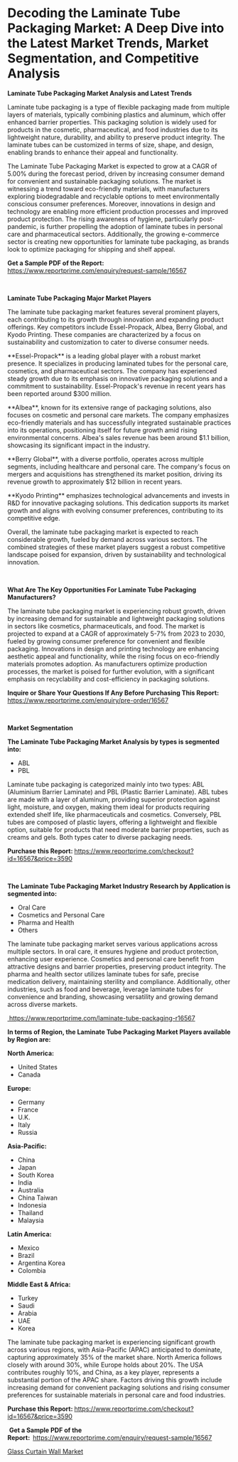 <p><h1>Decoding the Laminate Tube Packaging Market: A Deep Dive into the Latest Market Trends, Market Segmentation, and Competitive Analysis</h1></p><p><strong>Laminate Tube Packaging Market Analysis and Latest Trends</strong></p>
<p><p>Laminate tube packaging is a type of flexible packaging made from multiple layers of materials, typically combining plastics and aluminum, which offer enhanced barrier properties. This packaging solution is widely used for products in the cosmetic, pharmaceutical, and food industries due to its lightweight nature, durability, and ability to preserve product integrity. The laminate tubes can be customized in terms of size, shape, and design, enabling brands to enhance their appeal and functionality.</p><p>The Laminate Tube Packaging Market is expected to grow at a CAGR of 5.00% during the forecast period, driven by increasing consumer demand for convenient and sustainable packaging solutions. The market is witnessing a trend toward eco-friendly materials, with manufacturers exploring biodegradable and recyclable options to meet environmentally conscious consumer preferences. Moreover, innovations in design and technology are enabling more efficient production processes and improved product protection. The rising awareness of hygiene, particularly post-pandemic, is further propelling the adoption of laminate tubes in personal care and pharmaceutical sectors. Additionally, the growing e-commerce sector is creating new opportunities for laminate tube packaging, as brands look to optimize packaging for shipping and shelf appeal.</p></p>
<p><strong>Get a Sample PDF of the Report:&nbsp;</strong> <a href="https://www.reportprime.com/enquiry/request-sample/16567?utm_campaign=3384&utm_medium=2&utm_source=Github&utm_content=ia&utm_term=18032025&utm_id=laminate-tube-packaging">https://www.reportprime.com/enquiry/request-sample/16567</a></p>
<p>&nbsp;</p>
<p><strong>Laminate Tube Packaging Major Market Players</strong></p>
<p><p>The laminate tube packaging market features several prominent players, each contributing to its growth through innovation and expanding product offerings. Key competitors include Essel-Propack, Albea, Berry Global, and Kyodo Printing. These companies are characterized by a focus on sustainability and customization to cater to diverse consumer needs.</p><p>**Essel-Propack** is a leading global player with a robust market presence. It specializes in producing laminated tubes for the personal care, cosmetics, and pharmaceutical sectors. The company has experienced steady growth due to its emphasis on innovative packaging solutions and a commitment to sustainability. Essel-Propack's revenue in recent years has been reported around $300 million.</p><p>**Albea**, known for its extensive range of packaging solutions, also focuses on cosmetic and personal care markets. The company emphasizes eco-friendly materials and has successfully integrated sustainable practices into its operations, positioning itself for future growth amid rising environmental concerns. Albea's sales revenue has been around $1.1 billion, showcasing its significant impact in the industry.</p><p>**Berry Global**, with a diverse portfolio, operates across multiple segments, including healthcare and personal care. The company's focus on mergers and acquisitions has strengthened its market position, driving its revenue growth to approximately $12 billion in recent years.</p><p>**Kyodo Printing** emphasizes technological advancements and invests in R&D for innovative packaging solutions. This dedication supports its market growth and aligns with evolving consumer preferences, contributing to its competitive edge.</p><p>Overall, the laminate tube packaging market is expected to reach considerable growth, fueled by demand across various sectors. The combined strategies of these market players suggest a robust competitive landscape poised for expansion, driven by sustainability and technological innovation.</p></p>
<p>&nbsp;</p>
<p><strong>What Are The Key Opportunities For Laminate Tube Packaging Manufacturers?</strong></p>
<p><p>The laminate tube packaging market is experiencing robust growth, driven by increasing demand for sustainable and lightweight packaging solutions in sectors like cosmetics, pharmaceuticals, and food. The market is projected to expand at a CAGR of approximately 5-7% from 2023 to 2030, fueled by growing consumer preference for convenient and flexible packaging. Innovations in design and printing technology are enhancing aesthetic appeal and functionality, while the rising focus on eco-friendly materials promotes adoption. As manufacturers optimize production processes, the market is poised for further evolution, with a significant emphasis on recyclability and cost-efficiency in packaging solutions.</p></p>
<p><strong>Inquire or Share Your Questions If Any Before Purchasing This Report:</strong> <a href="https://www.reportprime.com/enquiry/pre-order/16567?utm_campaign=3384&utm_medium=2&utm_source=Github&utm_content=ia&utm_term=18032025&utm_id=laminate-tube-packaging">https://www.reportprime.com/enquiry/pre-order/16567</a></p>
<p>&nbsp;</p>
<p><strong>Market Segmentation</strong></p>
<p><strong>The Laminate Tube Packaging Market Analysis by types is segmented into:</strong></p>
<p><ul><li>ABL</li><li>PBL</li></ul></p>
<p><p>Laminate tube packaging is categorized mainly into two types: ABL (Aluminium Barrier Laminate) and PBL (Plastic Barrier Laminate). ABL tubes are made with a layer of aluminum, providing superior protection against light, moisture, and oxygen, making them ideal for products requiring extended shelf life, like pharmaceuticals and cosmetics. Conversely, PBL tubes are composed of plastic layers, offering a lightweight and flexible option, suitable for products that need moderate barrier properties, such as creams and gels. Both types cater to diverse packaging needs.</p></p>
<p><strong>Purchase this Report:&nbsp;</strong><a href="https://www.reportprime.com/checkout?id=16567&price=3590&utm_campaign=3384&utm_medium=2&utm_source=Github&utm_content=ia&utm_term=18032025&utm_id=laminate-tube-packaging">https://www.reportprime.com/checkout?id=16567&price=3590</a></p>
<p>&nbsp;</p>
<p><strong>The Laminate Tube Packaging Market Industry Research by Application is segmented into:</strong></p>
<p><ul><li>Oral Care</li><li>Cosmetics and Personal Care</li><li>Pharma and Health</li><li>Others</li></ul></p>
<p><p>The laminate tube packaging market serves various applications across multiple sectors. In oral care, it ensures hygiene and product protection, enhancing user experience. Cosmetics and personal care benefit from attractive designs and barrier properties, preserving product integrity. The pharma and health sector utilizes laminate tubes for safe, precise medication delivery, maintaining sterility and compliance. Additionally, other industries, such as food and beverage, leverage laminate tubes for convenience and branding, showcasing versatility and growing demand across diverse markets.</p></p>
<p><a href="https://www.reportprime.com/laminate-tube-packaging-r16567?utm_campaign=3384&utm_medium=2&utm_source=Github&utm_content=ia&utm_term=18032025&utm_id=laminate-tube-packaging">&nbsp;https://www.reportprime.com/laminate-tube-packaging-r16567</a></p>
<p><strong>In terms of Region, the Laminate Tube Packaging Market Players available by Region are:</strong></p>
<p>
    <p> <strong> North America: </strong>
        <ul>
            <li>United States</li>
            <li>Canada</li>
        </ul>
        </p> 
    <p> <strong> Europe: </strong>
        <ul>
            <li>Germany</li>
            <li>France</li>
            <li>U.K.</li>
            <li>Italy</li>
            <li>Russia</li>
        </ul>
        </p> 
    <p> <strong> Asia-Pacific: </strong>
        <ul>
            <li>China</li>
            <li>Japan</li>
            <li>South Korea</li>
            <li>India</li>
            <li>Australia</li>
            <li>China Taiwan</li>
            <li>Indonesia</li>
            <li>Thailand</li>
            <li>Malaysia</li>
        </ul>
        </p> 
    <p> <strong> Latin America: </strong>
        <ul>
            <li>Mexico</li>
            <li>Brazil</li>
            <li>Argentina Korea</li>
            <li>Colombia</li>
        </ul>
        </p> 
    <p> <strong> Middle East & Africa: </strong>
        <ul>
            <li>Turkey</li>
            <li>Saudi</li>
            <li>Arabia</li>
            <li>UAE</li>
            <li>Korea</li>
        </ul>
    </p>
    </p>
<p><p>The laminate tube packaging market is experiencing significant growth across various regions, with Asia-Pacific (APAC) anticipated to dominate, capturing approximately 35% of the market share. North America follows closely with around 30%, while Europe holds about 20%. The USA contributes roughly 10%, and China, as a key player, represents a substantial portion of the APAC share. Factors driving this growth include increasing demand for convenient packaging solutions and rising consumer preferences for sustainable materials in personal care and food industries.</p></p>
<p><strong>Purchase this Report: </strong><a href="https://www.reportprime.com/checkout?id=16567&price=3590&utm_campaign=3384&utm_medium=2&utm_source=Github&utm_content=ia&utm_term=18032025&utm_id=laminate-tube-packaging">https://www.reportprime.com/checkout?id=16567&price=3590</a></p>
<p>&nbsp;<strong>Get a Sample PDF of the Report:&nbsp;&nbsp;</strong><a href="https://www.reportprime.com/enquiry/request-sample/16567?utm_campaign=3384&utm_medium=2&utm_source=Github&utm_content=ia&utm_term=18032025&utm_id=laminate-tube-packaging">https://www.reportprime.com/enquiry/request-sample/16567</a></p>
<p><strong></strong></p>
<p><p><a href="https://github.com/joshuagarcia509/Market-Research-Report-List-1/blob/main/glass-curtain-wall-market.md?utm_campaign=3384&utm_medium=2&utm_source=Github&utm_content=ia&utm_term=18032025&utm_id=laminate-tube-packaging">Glass Curtain Wall Market</a></p></p>